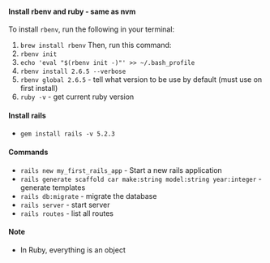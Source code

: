 #### Install rbenv and ruby - same as nvm
To install `rbenv`, run the following in your terminal:
1. `brew install rbenv`
Then, run this command:
2. `rbenv init`
3. `echo 'eval "$(rbenv init -)"' >> ~/.bash_profile`
4. `rbenv install 2.6.5 --verbose`
5. `rbenv global 2.6.5` - tell what version to be use by default (must use on first install)
6. `ruby -v` - get current ruby version

#### Install rails
- `gem install rails -v 5.2.3`

#### Commands
- `rails new my_first_rails_app` - Start a new rails application
- `rails generate scaffold car make:string model:string year:integer` - generate templates
- `rails db:migrate` - migrate the database
- `rails server` - start server
- `rails routes` - list all routes

#### Note
- In Ruby, everything is an object